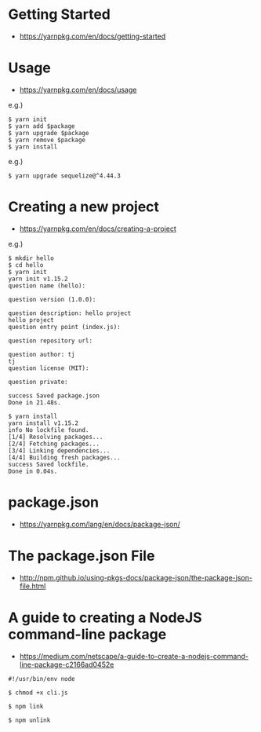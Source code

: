 # Getting Started #

* https://yarnpkg.com/en/docs/getting-started


# Usage #

* https://yarnpkg.com/en/docs/usage

e.g.)

```shell
$ yarn init
$ yarn add $package
$ yarn upgrade $package
$ yarn remove $package
$ yarn install
```

e.g.)

```shell
$ yarn upgrade sequelize@^4.44.3
```


# Creating a new project #

* https://yarnpkg.com/en/docs/creating-a-project

e.g.)

```
$ mkdir hello
$ cd hello
$ yarn init
yarn init v1.15.2
question name (hello): 

question version (1.0.0): 

question description: hello project
hello project
question entry point (index.js): 

question repository url: 

question author: tj
tj
question license (MIT): 

question private: 

success Saved package.json
Done in 21.48s.

$ yarn install
yarn install v1.15.2
info No lockfile found.
[1/4] Resolving packages...
[2/4] Fetching packages...
[3/4] Linking dependencies...
[4/4] Building fresh packages...
success Saved lockfile.
Done in 0.04s.
```


# package.json #

* https://yarnpkg.com/lang/en/docs/package-json/


# The package.json File #

* http://npm.github.io/using-pkgs-docs/package-json/the-package-json-file.html


# A guide to creating a NodeJS command-line package #

* https://medium.com/netscape/a-guide-to-create-a-nodejs-command-line-package-c2166ad0452e


```
#!/usr/bin/env node
```

```
$ chmod +x cli.js
```

```
$ npm link
```

```
$ npm unlink
```
